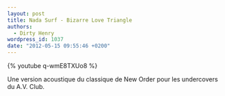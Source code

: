 ```yaml
---
layout: post
title: Nada Surf - Bizarre Love Triangle
authors:
  - Dirty Henry
wordpress_id: 1037
date: "2012-05-15 09:55:46 +0200"
---
```


{% youtube q-wmE8TXUo8 %}

Une version acoustique du classique de New Order pour les undercovers du A.V.
Club.
